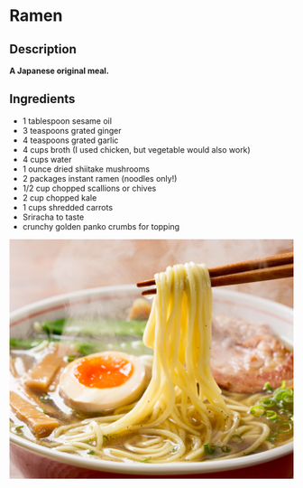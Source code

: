# Ramen

## Description

**A Japanese original meal.**

## Ingredients

- 1 tablespoon sesame oil
- 3 teaspoons grated ginger
- 4 teaspoons grated garlic
- 4 cups broth (I used chicken, but vegetable would also work)
- 4 cups water
- 1 ounce dried shiitake mushrooms
- 2 packages instant ramen (noodles only!)
- 1/2 cup chopped scallions or chives
- 2 cup chopped kale
- 1 cups shredded carrots
- Sriracha to taste
- crunchy golden panko crumbs for topping

![YOUR LINK](../../Images/ramen.jpg)